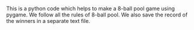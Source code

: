This is a python code which helps to make a 8-ball pool game using pygame. We follow all the rules of 8-ball pool. We also save the record of the winners in a separate text file.
